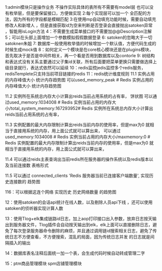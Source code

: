 1:admin模块只是操作业务 不操作实际具体的表所有不需要有model层 也可以没有枚举层，但是要保留接口，方便做实现
2:每个实现层可以加一个 全匹配的方法，因为所有的字段都是模糊匹配
3:在使用mp自动填充功能时候，需要自动填充修改人和新增人 ，但是直接获取id为空来判断是否登录会直接抛出satoken异常  ，智能用isLogin方法 
4：不需要生成菜单接口的不需要加@@Description注解
5；可以在头部上面增加一个参数模拟假假数据登录
6: satoken的忽略大于一切satoknen朱姐
7: 数据库一般使用枚举值的时候增加一个默认值，方便代码生成的时候生成mock值
8：如何定义一个模块是在core核心模块还是在plugins模块，首先取决于是否是中间件相关，再一个看是否用到数据库以及contorle
9: 树结构和表达式没有关系主要通过父子集id关联，所有后面要把菜单更换只需要做选择上级目录就行，表达式依然可以延续
10：redis监控jedis监控多个redis服务，redisTemplete只支持当前项目链接的redis
11：redis统计维度规则
11.1 实例占用的内存峰值大小 统计内存趋势图 
可以used_memory_peak # Redis 实例占用的内存峰值大小 统计内存趋势图

11.2 实例所在系统总内存大小计算出reids当前占用系统的占有率， 饼状图
可以通过used_memory:1034008 # Redis 实例当前占用的内存大小/total_system_memory:167293952# Redis 实例所在系统总内存大小计算出reids当前占用系统的占有率，

11.3 实例配置的最大内存限制计算出reids当前内存的使用率，但是max为0 就相当于直接用系统的内存，用上面公式就可以算出来，
可以通过used_memory:1034008 # Redis 实例当前占用的内存大小/maxmemory:0 # Redis 实例配置的最大内存限制计算出reids当前内存的使用率，但是max为0 就相当于直接用系统的内存，用上面公式就可以算出来，

11.4 可以通过reids主表查询出当前redis所在服务器的操作系统以及redis版本以及当前连接数 表格形式

11.5 可以通过 connected_clients 'Redis 服务器当前已连接客户端数量', 实现历史连接数的 趋势图

116：可以根据这连个网络 实现历史 历史网络数量 的趋势图



12：使用satoken的会话api统计在线人数，以及剔除人员api下线  ，还可以使用satoken的侦听器实现计算人数 


13：使用Tlog+elk集成链路id日志，加上aop打印接口出入参数，放弃日志按天输出到服务器文件，Tlog插件会自动按天输出到elk，elk上面可以直接删除日志，避免了每次登录服务器命令删除的麻烦，并且通过调用链id搜索相关日志，避免了传统日志不方便查看，不方便搜索，混乱的局面，因为传统日志并发 的日志就是间隔插入的输出


14：数据库表名注释后面统一加一个表，会生成代码时候自动转成管理二字


15：ptm商品管理模块  spm店铺管理模块